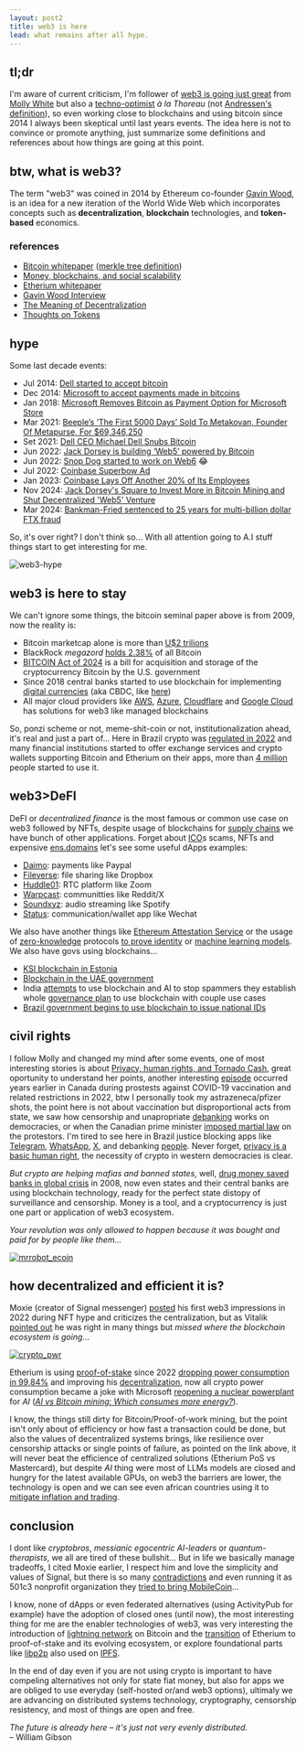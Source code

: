 ```yaml
---
layout: post2
title: web3 is here
lead: what remains after all hype.
---
```

## tl;dr

I'm aware of current criticism, I'm follower of [web3 is going just great](https://www.web3isgoinggreat.com/) from [Molly White](https://mastodon.social/@molly0xfff@hachyderm.io) but also a [techno-optimist](https://andrewkelley.me/post/the-techno-optimist-manifesto.html) _à la Thoreau_ (not [Andressen's definition](https://en.wikipedia.org/wiki/Techno-Optimist_Manifesto)),
so even working close to blockchains and using bitcoin since 2014 I always been skeptical until last years events. The idea here is not to convince or promote anything, just summarize some definitions and references about how things are going at this point.

## btw, what is web3?

The term "web3" was coined in 2014 by Ethereum co-founder [Gavin Wood](https://en.wikipedia.org/wiki/Gavin_Wood), is an idea for a new iteration of the World Wide Web which incorporates concepts such as **decentralization**, **blockchain** technologies, and **token-based** economics.

### references
- [Bitcoin whitepaper](https://bitcoin.org/bitcoin.pdf) ([merkle tree definition](https://en.wikipedia.org/wiki/Merkle_tree))
- [Money, blockchains, and social scalability](http://unenumerated.blogspot.com/2017/02/money-blockchains-and-social-scalability.html)
- [Etherium whitepaper](https://ethereum.org/en/whitepaper/)
- [Gavin Wood Interview](https://www.wired.com/story/web3-gavin-wood-interview/)
- [The Meaning of Decentralization](https://medium.com/@VitalikButerin/the-meaning-of-decentralization-a0c92b76a274)
- [Thoughts on Tokens](https://news.earn.com/thoughts-on-tokens-436109aabcbe)

## hype

Some last decade events:

- Jul 2014: [Dell started to accept bitcoin](https://www.dell.com/en-us/blog/we-re-now-accepting-bitcoin-on-dell-com/)
- Dec 2014: [Microsoft to accept payments made in bitcoins](https://www.bbc.com/news/technology-30377654)
- Jan 2018: [Microsoft Removes Bitcoin as Payment Option for Microsoft Store ](https://cointelegraph.com/news/microsoft-removes-bitcoin-as-payment-option-for-microsoft-store)
- Mar 2021: [Beeple’s ‘The First 5000 Days’ Sold To Metakovan, Founder Of Metapurse, For $69,346,250](https://www.forbes.com/sites/jessedamiani/2021/03/12/beeples-the-first-5000-days-sold-to-metakovan-founder-of-metapurse-for-69346250/)
- Set 2021: [Dell CEO Michael Dell Snubs Bitcoin](https://u.today/dell-ceo-michael-dell-snubs-bitcoin)
- Jun 2022: [Jack Dorsey is building ‘Web5’ powered by Bitcoin ](https://cointelegraph.com/news/jack-dorsey-is-building-web5-powered-by-bitcoin)
- Jun 2022: [Snop Dog started to work on Web6](https://x.com/SnoopDogg/status/1535386263041155106) 😂
- Jul 2022: [Coinbase Superbow Ad](https://www.theverge.com/2022/2/13/22932397/coinbases-qr-code-super-bowl-ad-app-crash)
- Jan 2023: [Coinbase Lays Off Another 20% of Its Employees](https://www.nytimes.com/2023/01/10/business/coinbase-layoffs-crypto.html)
- Nov 2024: [Jack Dorsey's Square to Invest More in Bitcoin Mining and Shut Decentralized 'Web5' Venture](https://www.coindesk.com/business/2024/11/07/jack-dorseys-square-to-invest-more-in-bitcoin-mining-and-shut-decentralized-web5-web-venture)
- Mar 2024: [Bankman-Fried sentenced to 25 years for multi-billion dollar FTX fraud](https://www.reuters.com/technology/sam-bankman-fried-be-sentenced-multi-billion-dollar-ftx-fraud-2024-03-28/)

So, it's over right? I don't think so... With all attention going to A.I stuff things start to get interesting for me.

![web3-hype](/assets/files/web3_hype.png)

## web3 is here to stay

We can't ignore some things, the bitcoin seminal paper above is from 2009, now the reality is:

- Bitcoin marketcap alone is more than [U$2 trilions](https://coinmarketcap.com/currencies/bitcoin/)
- BlackRock _megazord_ [holds 2.38%](https://cointelegraph.com/news/blackrock-bitcoin-etf-tops-500k-btc-holdings-48b) of all Bitcoin
- [BITCOIN Act of 2024](https://www.congress.gov/bill/118th-congress/senate-bill/4912) is a bill for acquisition and storage of the cryptocurrency Bitcoin by the U.S. government
- Since 2018 central banks started to use blockchain for implementing [digital currencies](https://www.bis.org/cpmi/publ/d174.pdf) (aka CBDC, like [here](https://www.bcb.gov.br/en/financialstability/drex_en))
- All major cloud providers like [AWS](https://aws.amazon.com/web3/), [Azure](https://azure.microsoft.com/en-us/solutions/web3), [Cloudflare](https://www.cloudflare.com/application-services/products/web3/) and [Google Cloud](https://cloud.google.com/web3) has solutions for web3 like managed blockchains

So, ponzi scheme or not, meme-shit-coin or not, institutionalization ahead, it's real and just a part of... Here in Brazil crypto was [regulated in 2022](https://www-planalto-gov-br.translate.goog/ccivil_03/_ato2019-2022/2022/Lei/L14478.htm?_x_tr_sch=http&_x_tr_sl=pt&_x_tr_tl=en&_x_tr_hl=pt-BR&_x_tr_pto=wapp) and many financial institutions started to offer exchange services and crypto wallets supporting Bitcoin and Etherium on their apps, more than [4 million](https://www.fintechnexus.com/brazils-fintechs-banks-dive-into-crypto-as-demand-heats-up/) people started to use it.

## web3>DeFI

DeFI or _decentralized finance_ is the most famous or common use case on web3 followed by NFTs, despite usage of blockchains for [supply chains](https://www.ibm.com/blockchain-supply-chain) we have bunch of other applications.
Forget about [ICO](https://en.wikipedia.org/wiki/Initial_coin_offering)s scams, NFTs and expensive [ens.domains](https://ens.domains) let's see some useful dApps examples:

- [Daimo](https://daimo.com/): payments like Paypal
- [Fileverse](https://fileverse.io): file sharing like Dropbox
- [Huddle01](https://huddle01.com/): RTC platform like Zoom
- [Warpcast](https://warpcast.com/): communitties like Reddit/X
- [Soundxyz](https://www.sound.xyz/): audio streaming like Spotify
- [Status](https://status.im/): communication/wallet app like Wechat

We also have another things like [Ethereum Attestation Service](https://attest.org/) or the usage of [zero-knowledge](https://en.wikipedia.org/wiki/Zero-knowledge_proof) protocols [to prove identity](https://github.com/anon-aadhaar) or [machine learning models](https://www.accountablemagic.com/).
We also have govs using blockchains...
- [KSI blockchain in Estonia](https://e-estonia.com/wp-content/uploads/faq_ksi_blockchain.pdf)
- [Blockchain in the UAE government](https://u.ae/en/about-the-uae/digital-uae/digital-technology/blockchain-in-the-uae-government)
- India [attempts](https://www.theregister.com/2022/11/29/india_txt_spam_crackdown/) to use blockchain and AI to stop spammers they establish whole [governance plan](https://www.niti.gov.in/sites/default/files/2020-01/Blockchain_The_India_Strategy_Part_I.pdf) to use blockchain with couple use cases
- [Brazil government begins to use blockchain to issue national IDs](https://www-gov-br.translate.goog/gestao/pt-br/assuntos/noticias/2023/setembro/governo-comeca-a-utilizar-o-blockchain-na-emissao-da-carteira-de-identidade-nacional?_x_tr_sl=pt&_x_tr_tl=en&_x_tr_hl=pt-BR&_x_tr_pto=wapp)

## civil rights

I follow Molly and changed my mind after some events, one of most interesting stories is about [Privacy, human rights, and Tornado Cash](https://www.citationneeded.news/tornado-cash/), great oportunity to understand her points, another interesting [episode](https://en.wikipedia.org/wiki/Canada_convoy_protest) occurred years earlier in Canada during prostests against COVID-19 vaccination and related restrictions in 2022, btw I personally took my astrazeneca/pfizer shots, the point here is not about vaccination but disproportional acts from state, we saw how censorship and unapropriate [debanking](https://en.wikipedia.org/wiki/De-banking) works on democracies, or when the Canadian prime minister [imposed martial law](https://abcnews.go.com/International/wireStory/trudeau-mulls-invoking-emergency-powers-quell-protests-82882930) on the protestors. I'm tired to see here in Brazil justice blocking apps like [Telegram](https://www.barrons.com/news/brazil-court-suspends-telegram-messaging-app-in-neo-nazi-probe-dea4c8cf), [WhatsApp](https://techcrunch.com/2016/07/19/whatsapp-blocked-in-brazil-again), [X](https://en.wikipedia.org/wiki/Blocking_of_Twitter_in_Brazil), and debanking [people](https://blog-areabitcoin-com-br.translate.goog/daniel-fraga/?_x_tr_sl=pt&_x_tr_tl=en&_x_tr_hl=pt-BR&_x_tr_pto=wapp). Never forget, [privacy is a basic human right](https://en.wikipedia.org/wiki/Right_to_privacy), the necessity of crypto in western democracies is clear.

_But crypto are helping mafias and banned states_, well, [drug money saved banks in global crisis](https://www.theguardian.com/global/2009/dec/13/drug-money-banks-saved-un-cfief-claims) in 2008, now even states and their central banks are using blockchain technology, ready for the perfect state distopy of surveillance and censorship. Money is a tool, and a cryptocurrency is just one part or application of web3 ecosystem.

_Your revolution was only allowed to happen because it was bought and paid for by people like them..._

[![mrrobot_ecoin](/assets/files/mrrobot_ecoin.png)](https://www.youtube.com/watch?v=gHOAKWzDH-Q)

## how decentralized and efficient it is?

Moxie (creator of Signal messenger) [posted](https://moxie.org/2022/01/07/web3-first-impressions.html) his first web3 impressions in 2022 during NFT hype and criticizes the centralization, but as Vitalik [pointed out](https://www.reddit.com/r/ethereum/comments/ryk3it/comment/hrrz15r/) he was right in many things but _missed where the blockchain ecosystem is going_...

[![crypto_pwr](/assets/files/crypto_pwr.png)](https://x.com/SkylineReport/status/1805054873861292526)

Etherium is using [proof-of-stake](https://en.wikipedia.org/wiki/Proof_of_stake) since 2022 [dropping power consumption in 99,84%](https://digiconomist.net/ethereum-energy-consumption) and improving his [decentralization](https://medium.com/foundry-digital/the-evolution-of-ethereum-decentralization-cf55ccfcee4f), now all crypto power consumption became a joke with Microsoft [reopening a nuclear powerplant](https://www.bbc.com/news/articles/cx25v2d7zexo) for _AI_ ([_AI vs Bitcoin mining: Which consumes more energy?_](https://wired.me/science/energy/ai-vs-bitcoin-mining-energy/)).

I know, the things still dirty for Bitcoin/Proof-of-work mining, but the point isn't only about of efficiency or how fast a transaction could be done, but also the values of decentralized systems brings, like resilience over censorship attacks or single points of failure, as pointed on the link above, it will never beat the efficience of centralized solutions (Etherium PoS vs Mastercard), but despite _AI_ thing were most of LLMs models are closed and hungry for the latest available GPUs, on web3 the barriers are lower, the technology is open and we can see even african countries using it to [mitigate inflation and trading](https://www.chainalysis.com/blog/africa-cryptocurrency-adoption/).

## conclusion

I dont like _cryptobros_, _messianic egocentric AI-leaders_ or _quantum-therapists_, we all are tired of these bullshit...
But in life we basically manage tradeoffs, I cited Moxie earlier, I respect him and love the simplicity and values of Signal, but there is so many [contradictions](https://dessalines.github.io/essays/why_not_signal.html) and even running
it as 501c3 nonprofit organization they [tried to bring MobileCoin](https://cointelegraph.com/news/signal-under-fire-over-mobilecoin-partnership)...

I know, none of dApps or even federated alternatives (using ActivityPub for example)
have the adoption of closed ones (until now), the most interesting thing for me are the enabler technologies of web3, was very interesting the introduction of
[lightning network](https://lightning.network/lightning-network-paper.pdf) on Bitcoin and the [transition](https://arxiv.org/abs/2210.13655) of Etherium to proof-of-stake and its evolving ecosystem, or explore foundational parts like [libp2p](https://libp2p.io/) also used on [IPFS](https://en.wikipedia.org/wiki/InterPlanetary_File_System).

In the end of day even if you are not using crypto is important to have compeling alternatives not only for state fiat money,
but also for apps we are obliged to use everyday (self-hosted or/and web3 options), ultimaly we are advancing on distributed systems technology, cryptography, censorship resistency, and most of things are open and free.

_The future is already here – it's just not very evenly distributed._<br>
– William Gibson
